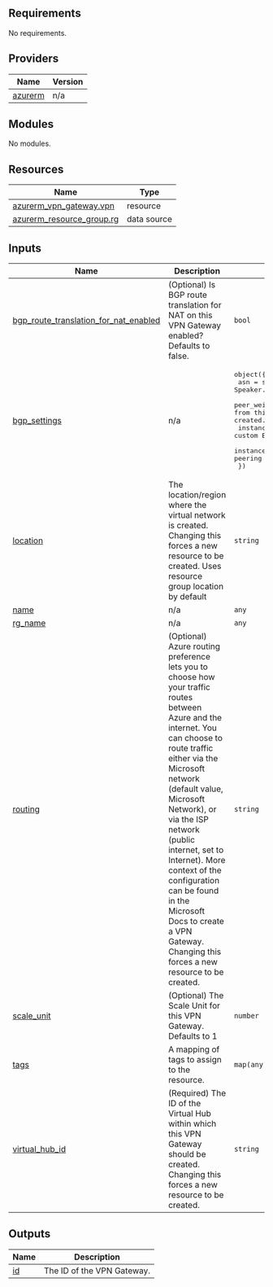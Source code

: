 ## Requirements

No requirements.

## Providers

| Name | Version |
|------|---------|
| <a name="provider_azurerm"></a> [azurerm](#provider\_azurerm) | n/a |

## Modules

No modules.

## Resources

| Name | Type |
|------|------|
| [azurerm_vpn_gateway.vpn](https://registry.terraform.io/providers/hashicorp/azurerm/latest/docs/resources/vpn_gateway) | resource |
| [azurerm_resource_group.rg](https://registry.terraform.io/providers/hashicorp/azurerm/latest/docs/data-sources/resource_group) | data source |

## Inputs

| Name | Description | Type | Default | Required |
|------|-------------|------|---------|:--------:|
| <a name="input_bgp_route_translation_for_nat_enabled"></a> [bgp\_route\_translation\_for\_nat\_enabled](#input\_bgp\_route\_translation\_for\_nat\_enabled) | (Optional) Is BGP route translation for NAT on this VPN Gateway enabled? Defaults to false. | `bool` | `false` | no |
| <a name="input_bgp_settings"></a> [bgp\_settings](#input\_bgp\_settings) | n/a | <pre>object({<br>    asn                   = string       # (Required) The ASN of the BGP Speaker. Changing this forces a new resource to be created.<br>    peer_weight           = number       # (Required) The weight added to Routes learned from this BGP Speaker. Changing this forces a new resource to be created.<br>    instance_0_custom_ips = list(string) # (Required) A list of custom BGP peering addresses to assign to instance 0.<br>    instance_1_custom_ips = list(string) # (Required) A list of custom BGP peering addresses to assign to instance 1.<br>  })</pre> | <pre>{<br>  "asn": null,<br>  "instance_0_custom_ips": [],<br>  "instance_1_custom_ips": [],<br>  "peer_weight": 100<br>}</pre> | no |
| <a name="input_location"></a> [location](#input\_location) | The location/region where the virtual network is created. Changing this forces a new resource to be created. Uses resource group location by default | `string` | `null` | no |
| <a name="input_name"></a> [name](#input\_name) | n/a | `any` | n/a | yes |
| <a name="input_rg_name"></a> [rg\_name](#input\_rg\_name) | n/a | `any` | n/a | yes |
| <a name="input_routing"></a> [routing](#input\_routing) | (Optional) Azure routing preference lets you to choose how your traffic routes between Azure and the internet. You can choose to route traffic either via the Microsoft network (default value, Microsoft Network), or via the ISP network (public internet, set to Internet). More context of the configuration can be found in the Microsoft Docs to create a VPN Gateway. Changing this forces a new resource to be created. | `string` | `"Microsoft Network"` | no |
| <a name="input_scale_unit"></a> [scale\_unit](#input\_scale\_unit) | (Optional) The Scale Unit for this VPN Gateway. Defaults to 1 | `number` | `1` | no |
| <a name="input_tags"></a> [tags](#input\_tags) | A mapping of tags to assign to the resource. | `map(any)` | `{}` | no |
| <a name="input_virtual_hub_id"></a> [virtual\_hub\_id](#input\_virtual\_hub\_id) | (Required) The ID of the Virtual Hub within which this VPN Gateway should be created. Changing this forces a new resource to be created. | `string` | n/a | yes |

## Outputs

| Name | Description |
|------|-------------|
| <a name="output_id"></a> [id](#output\_id) | The ID of the VPN Gateway. |
